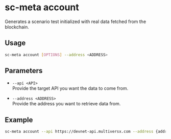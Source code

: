 # sc-meta account

Generates a scenario test initialized with real data fetched from the blockchain.

## Usage

```bash
sc-meta account [OPTIONS] --address <ADDRESS>
```

## Parameters

- `--api <API>`  
  Provide the target API you want the data to come from.

- `--address <ADDRESS>`  
  Provide the address you want to retrieve data from.

## Example

```bash
sc-meta account --api https://devnet-api.multiversx.com --address {address}
```
